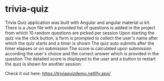 # trivia-quiz
 Trivia Quiz application was built with Angular and angular material ui kit.
There is a Json file with a provided list of questions is added in the project from which 10 random questions are picked per session
Upon starting the quiz via the click button, a form is prompted to collect the user's name after which the quiz starts and a timer is shown
The quiz auto submits after the timer elapses or on submission
The score is calculated upon submission according the user's choice and the correct answer which is provided in the question
The detailed score is displayed to the user and a button to restart the quiz is shown for another session.

Check it out here: https://triviaquizdemo.netlify.app/
